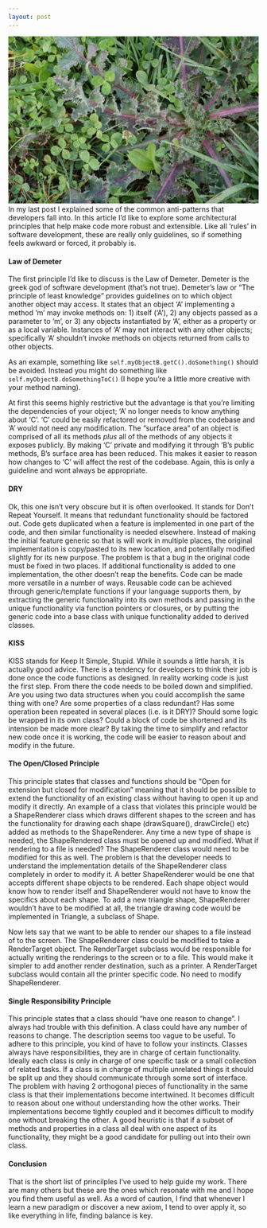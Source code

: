 ```yaml
---
layout: post
---
```

<img src="/images/fulls/IMG_0102.jpg" class="fit image">
In my last post I explained some of the common anti-patterns that developers fall into. In this article I’d like to explore some architectural principles that help make code more robust and extensible. Like all ‘rules’ in software development, these are really only guidelines, so if something feels awkward or forced, it probably is.

#### Law of Demeter

The first principle I’d like to discuss is the Law of Demeter. Demeter is the greek god of software development (that’s not true). Demeter’s law or “The principle of least knowledge” provides guidelines on to which object another object may access. It states that an object ‘A’ implementing a method ‘m’ may invoke methods on: 1) itself (‘A’), 2) any objects passed as a parameter to ‘m’, or 3) any objects instantiated by ‘A’, either as a property or as a local variable. Instances of ‘A’ may not interact with any other objects; specifically ‘A’ shouldn’t invoke methods on objects returned from calls to other objects.

As an example, something like `self.myObjectB.getC().doSomething()` should be avoided. Instead you might do something like `self.myObjectB.doSomethingToC()` (I hope you’re a little more creative with your method naming).

At first this seems highly restrictive but the advantage is that you’re limiting the dependencies of your object; ‘A’ no longer needs to know anything about ‘C’. ‘C’ could be easily refactored or removed from the codebase and ‘A’ would not need any modification. The “surface area” of an object is comprised of all its methods _plus_ all of the methods of any objects it exposes publicly. By making ‘C’ private and modifying it through ‘B’s public methods, <span class="Apple-converted-space"></span> B’s surface area has been reduced. This makes it easier to reason how changes to ‘C’ will affect the rest of the codebase. Again, this is only a guideline and wont always be appropriate.

#### DRY

Ok, this one isn’t very obscure but it is often overlooked. It stands for Don’t Repeat Yourself. It means that redundant functionality should be factored out. Code gets duplicated when a feature is implemented in one part of the code, and then similar functionality is needed elsewhere. Instead of making the initial feature generic so that is will work in multiple places, the original implementation is copy/pasted to its new location, and potentilally modified slightly for its new purpose. The problem is that a bug in the original code must be fixed in two places. If additional functionality is added to one implementation, the other doesn’t reap the benefits. Code can be made more versatile in a number of ways. Reusable code can be achieved through generic/template functions if your language supports them, by extracting the generic functionality into its own methods and passing in the unique functionality via function pointers or closures, or by putting the generic code into a base class with unique functionality added to derived classes.

#### KISS

KISS stands for Keep It Simple, Stupid. While it sounds a little harsh, it is actually good advice. There is a tendency for developers to think their job is done once the code functions as designed. In reality working code is just the first step. From there the code needs to be boiled down and simplified. Are you using two data structures when you could accomplish the same thing with one? Are some properties of a class redundant? Has some operation been repeated in several places (i.e. is it DRY)? Should some logic be wrapped in its own class? Could a block of code be shortened and its intension be made more clear? By taking the time to simplify and refactor new code once it is working, the code will be easier to reason about and modify in the future.

#### The Open/Closed Principle

This principle states that classes and functions should be “Open for extension but closed for modification” meaning that it should be possible to extend the functionality of an existing class without having to open it up and modify it directly. An example of a class that violates this principle would be a ShapeRenderer class which draws different shapes to the screen and has the functionality for drawing each shape (drawSquare(), drawCircle() etc) added as methods to the ShapeRenderer. Any time a new type of shape is needed, the ShapeRendered class must be opened up and modified. What if rendering to a file is needed? The ShapeRenderer class would need to be modified for this as well. The problem is that the developer needs to understand the implementation details of the ShapeRenderer class completely in order to modify it. A better ShapeRenderer would be one that accepts different shape objects to be rendered. Each shape object would know how to render itself and ShapeRenderer would not have to know the specifics about each shape. To add a new triangle shape, ShapeRenderer wouldn’t have to be modified at all, the triangle drawing code would be implemented in Triangle, a subclass of Shape.

Now lets say that we want to be able to render our shapes to a file instead of to the screen. The ShapeRenderer class could be modified to take a RenderTarget object. The RenderTarget subclass would be responsible for actually writing the renderings to the screen or to a file. This would make it simpler to add another render destination, such as a printer. A RenderTarget subclass would contain all the printer specific code. No need to modify ShapeRenderer.

#### Single Responsibility Principle

This principle states that a class should “have one reason to change”. I always had trouble with this definition. A class could have any number of reasons to change. The description seems too vague to be useful. To adhere to this principle, you kind of have to follow your instincts. Classes always have responsibilities, they are in charge of certain functionality. Ideally each class is only in charge of one specific task or a small collection of related tasks. If a class is in charge of multiple unrelated things it should be split up and they should communicate through some sort of interface. The problem with having 2 orthogonal pieces of functionality in the same class is that their implementations become intertwined. It becomes difficult to reason about one without understanding how the other works. Their implementations become tightly coupled and it becomes difficult to modify one without breaking the other. A good heuristic is that if a subset of methods and properties in a class all deal with one aspect of its functionality, they might be a good candidate for pulling out into their own class.

#### Conclusion

That is the short list of princilples I’ve used to help guide my work. There are many others but these are the ones which resonate with me and I hope you find them useful as well. As a word of caution, I find that whenever I learn a new paradigm or discover a new axiom, I tend to over apply it, so like everything in life, finding balance is key.
